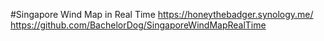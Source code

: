 #Singapore Wind Map in Real Time
https://honeythebadger.synology.me/
https://github.com/BachelorDog/SingaporeWindMapRealTime
